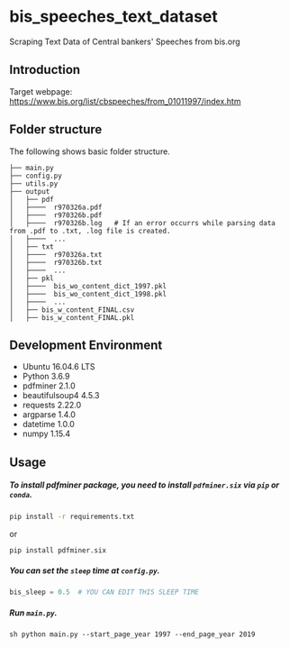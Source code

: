 # bis_speeches_text_dataset
Scraping Text Data of Central bankers' Speeches from bis.org 


## Introduction
Target webpage: https://www.bis.org/list/cbspeeches/from_01011997/index.htm

## Folder structure
The following shows basic folder structure.
```
├── main.py 
├── config.py 
├── utils.py 
├── output
│   ├── pdf
│   ├────  r970326a.pdf
│   ├────  r970326b.pdf
│   ├────  r970326b.log   # If an error occurrs while parsing data from .pdf to .txt, .log file is created.
│   ├────  ...
│   ├── txt
│   ├────  r970326a.txt
│   ├────  r970326b.txt
│   ├────  ...
│   ├── pkl
│   ├────  bis_wo_content_dict_1997.pkl
│   ├────  bis_wo_content_dict_1998.pkl
│   ├────  ...
│   ├── bis_w_content_FINAL.csv
│   ├── bis_w_content_FINAL.pkl

```

## Development Environment
* Ubuntu 16.04.6 LTS
* Python 3.6.9
* pdfminer 2.1.0
* beautifulsoup4 4.5.3
* requests 2.22.0
* argparse 1.4.0
* datetime 1.0.0
* numpy 1.15.4

## Usage
##### To install pdfminer package, you need to install `pdfminer.six` via `pip` or `conda`. 
```sh
pip install -r requirements.txt 
```
or 
```sh
pip install pdfminer.six
```

##### You can set the `sleep` time at `config.py`. 
```python
bis_sleep = 0.5  # YOU CAN EDIT THIS SLEEP TIME
```

##### Run `main.py`.
``sh
python main.py --start_page_year 1997 --end_page_year 2019
``